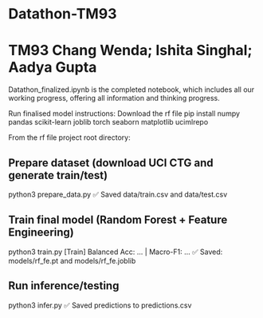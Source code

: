 # Datathon-TM93
# TM93 Chang Wenda; Ishita Singhal; Aadya Gupta

Datathon_finalized.ipynb is the completed notebook, which includes all our working progress, offering all information and thinking progress. 

Run finalised model instructions:
Download the rf file
pip install numpy pandas scikit-learn joblib torch seaborn matplotlib ucimlrepo

From the rf file project root directory:
## Prepare dataset (download UCI CTG and generate train/test)
python3 prepare_data.py
✅ Saved data/train.csv and data/test.csv

## Train final model (Random Forest + Feature Engineering)
python3 train.py
[Train] Balanced Acc: ... | Macro-F1: ...
✅ Saved: models/rf_fe.pt and models/rf_fe.joblib

## Run inference/testing
python3 infer.py
✅ Saved predictions to predictions.csv
